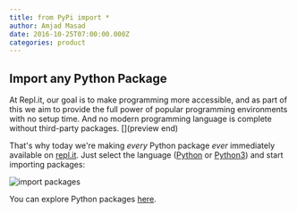 ```yaml
---
title: from PyPi import *
author: Amjad Masad
date: 2016-10-25T07:00:00.000Z
categories: product
---
```


## Import any Python Package

At Repl.it, our goal is to make programming more accessible, and as part of this
we aim to provide the full power of popular programming environments with no
setup time. And no modern programming language is complete without third-party
packages. [](preview end)

That's why today we're making *every* Python package *ever*
immediately available on [repl.it](https://repl.it/languages/python3). Just
select the language ([Python](https://repl.it/languages/python) or
[Python3](https://repl.it/languages/python3))
and start importing packages:

![import packages](https://i.imgur.com/JlfC7Eh.gif)

You can explore Python packages [here](https://pypi.python.org/pypi).